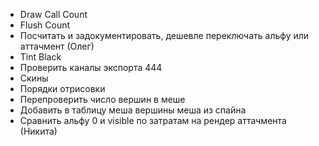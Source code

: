 - Draw Call Count
- Flush Count
- Посчитать и задокументировать, дешевле переключать альфу или аттачмент (Олег)
- Tint Black
- Проверить каналы экспорта 444
- Скины
- Порядки отрисовки
- Перепроверить число вершин в меше
- Добавить в таблицу меша вершины меша из спайна
- Сравнить альфу 0 и visible по затратам на рендер аттачмента (Никита)